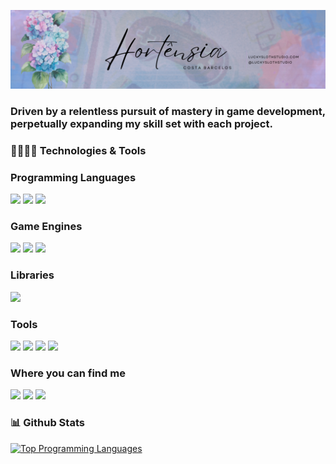 ![capa-github](BannerHortensia.png)
 
 ### Driven by a relentless pursuit of mastery in game development, perpetually expanding my skill set with each project.
 
 ### 🚀👩🏻‍💻 Technologies & Tools
 
 ### Programming Languages
 [<img src="https://img.shields.io/badge/C%23-239120?style=for-the-badge&logo=c-sharp&logoColor=white" />]()
 [<img src="https://img.shields.io/badge/C%2B%2B-00599C?style=for-the-badge&logo=c%2B%2B&logoColor=white" />]()
 [<img src="https://img.shields.io/badge/Python-FFD43B?style=for-the-badge&logo=python&logoColor=blue" /> ]()

 ### Game Engines
 [<img src="https://img.shields.io/badge/-Unreal%20Engine-313131?style=for-the-badge&logo=unreal-engine&logoColor=white" />]()
 [<img src="https://img.shields.io/badge/Unity-100000?style=for-the-badge&logo=unity&logoColor=white" />]()
 [<img src="https://img.shields.io/badge/Godot-478CBF?style=for-the-badge&logo=GodotEngine&logoColor=white"/>]()
 
 ### Libraries
 [<img src="https://img.shields.io/badge/scikit_learn-F7931E?style=for-the-badge&logo=scikit-learn&logoColor=white" />]()
 
 ### Tools
 [<img src="https://img.shields.io/badge/Notion-000000?style=for-the-badge&logo=notion&logoColor=white" />]()
 [<img src="https://img.shields.io/badge/Trello-0052CC?style=for-the-badge&logo=trello&logoColor=white" />]()
 [<img src="https://img.shields.io/badge/Jira-0052CC?style=for-the-badge&logo=Jira&logoColor=white" />]()
 [<img src="https://img.shields.io/badge/Overleaf-47A141?style=for-the-badge&logo=Overleaf&logoColor=white" />]()
 
 ### Where you can find me
 [<img src="https://img.shields.io/badge/LinkedIn-0077B5?style=for-the-badge&logo=linkedin&logoColor=white" />](https://www.linkedin.com/in/hortensia-costa-barcelos/?locale=en_US)
 [<img src="https://img.shields.io/badge/Wordpress-21759B?style=for-the-badge&logo=wordpress&logoColor=white" />](http://www.luckyslothstudio.com/)
 [<img src="https://img.shields.io/badge/Itch.io-FA5C5C?style=for-the-badge&logo=itchdotio&logoColor=white" />](https://luckyslothstudio.itch.io/)
 
 ### 📊 Github Stats
[![Top Programming Languages](https://github-readme-stats.vercel.app/api/top-langs/?username=hcb13&exclude_repo=Hortensia,devassessment&hide=hlsl,ShaderLab&theme=tokyonight&count_private=true)](https://github.com/hcb13/github-readme-stats)

